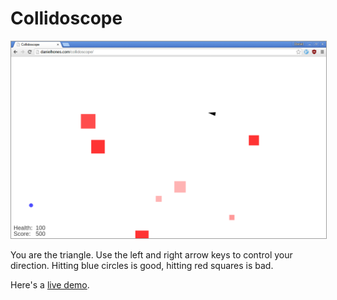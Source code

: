 # Collidoscope

<img style="border:thin #a0a0a0 solid;" width=600 src="screenshot.png">

You are the triangle.  Use the left and right arrow keys to control your direction.
Hitting blue circles is good, hitting red squares is bad.

Here's a [live demo](http://www.danielhones.com/collidoscope).
